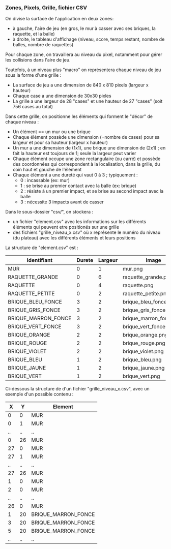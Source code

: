 ### Zones, Pixels, Grille, fichier CSV
On divise la surface de l'application en deux zones:
- à gauche, l'aire de jeu (en gros, le mur à casser avec ses briques, la raquette, et la balle)
- à droite, le tableau d'affichage (niveau, score, temps restant, nombre de balles, nombre de raquettes)

Pour chaque zone, on travaillera au niveau du pixel, notamment pour gérer les collisions dans l'aire de jeu.

Toutefois, à un niveau plus "macro" on représentera chaque niveau de jeu sous la forme d'une grille :
- La surface de jeu a une dimension de 840 x 810 pixels (largeur x hauteur)
- Chaque case a une dimension de 30x30 pixles
- La grille a une largeur de 28 "cases" et une hauteur de 27 "cases" (soit 756 cases au total)

Dans cette grille, on positionne les éléments qui forment le "décor" de chaque niveau :
- Un élément == un mur ou une brique
- Chaque élément possède une dimension (=nombre de cases) pour sa largeur et pour sa hauteur (largeur x hauteur)
- Un mur a une dimension de (1x1), une brique une dimension de (2x1) ; en fait la hauteur est toujours de 1; seule la largeur peut varier
- Chaque élément occupe  une zone rectangulaire (ou carré) et possède des coordonnées qui correspondent à la localisation, dans la grille, du coin haut et gauche de l'élément
- Chaque élément a une dureté qui vaut 0 à 3 ; typiquement :
    - 0 : incassable (ex: mur)
    - 1 : se brise au premier contact avec la balle (ex: brique)
    - 2 : résiste à un premier impact, et se brise au second impact avec la balle
    - 3 : nécessite 3 impacts avant de casser

Dans le sous-dossier "csv/", on stockera :
- un fichier "element.csv" avec les informations sur les différents éléments qui peuvent etre positionés sur une grille
- des fichiers "grille_niveau_x.csv" où x représente le numéro du niveau (du plateau) avec les différents éléments et leurs positions

La structure de "element.csv" est :

| Identifiant         | Durete | Largeur | Image                   | Image_impact_1            | Image_impact_2            |
|---------------------|--------|---------|-------------------------|---------------------------|---------------------------|
| MUR                 | 0      | 1       | mur.png                 |                           |                           |
| RAQUETTE_GRANDE     | 0      | 6       | raquette_grande.png     |                           |                           |
| RAQUETTE            | 0      | 4       | raquette.png            |                           |                           |
| RAQUETTE_PETITE     | 0      | 2       | raquette_petite.png     |                           |                           |
| BRIQUE_BLEU_FONCE   | 3      | 2       | brique_bleu_fonce.png   | brique_bleu_fonce_1.png   | brique_bleu_fonce_2.png   |
| BRIQUE_GRIS_FONCE   | 3      | 2       | brique_gris_fonce.png   | brique_gris_fonce_1.png   | brique_gris_fonce_2.png   |
| BRIQUE_MARRON_FONCE | 3      | 2       | brique_marron_fonce.png | brique_marron_fonce_1.png | brique_marron_fonce_2.png |
| BRIQUE_VERT_FONCE   | 3      | 2       | brique_vert_fonce.png   | brique_vert_fonce_1.png   | brique_vert_fonce_2.png   |
| BRIQUE_ORANGE       | 2      | 2       | brique_orange.png       | brique_orange_1.png       |                           |
| BRIQUE_ROUGE        | 2      | 2       | brique_rouge.png        | brique_rouge_1.png        |                           |
| BRIQUE_VIOLET       | 2      | 2       | brique_violet.png       | brique_violet_1.png       |                           |
| BRIQUE_BLEU         | 1      | 2       | brique_bleu.png         |                           |                           |
| BRIQUE_JAUNE        | 1      | 2       | brique_jaune.png        |                           |                           |
| BRIQUE_VERT         | 1      | 2       | brique_vert.png         |                           |                           |

Ci-dessous la structure de d'un fichier "grille_niveau_x.csv", avec un exemple d'un possible contenu :

|  X |  Y | Element             |
|----|----|---------------------|
|  0 |  0 | MUR                 |
|  0 |  1 | MUR                 |
| .. | .. | ..                  |
|  0 | 26 | MUR                 |
| 27 |  0 | MUR                 |
| 27 |  1 | MUR                 |
| .. | .. | ..                  |
| 27 | 26 | MUR                 |
|  1 |  0 | MUR                 |
|  2 |  0 | MUR                 |
| .. | .. | ..                  |
| 26 |  0 | MUR                 |
|  1 | 20 | BRIQUE_MARRON_FONCE |
|  3 | 20 | BRIQUE_MARRON_FONCE |
|  5 | 20 | BRIQUE_MARRON_FONCE |
| .. | .. | ..                  |
